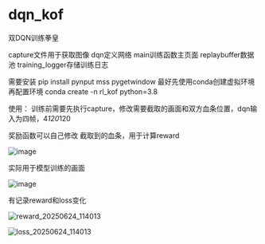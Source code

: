 # dqn_kof
双DQN训练拳皇

capture文件用于获取图像
dqn定义网络
main训练函数主页面
replaybuffer数据池
training_logger存储训练日志

需要安装
pip install pynput mss pygetwindow
最好先使用conda创建虚拟环境再配置环境
conda create -n rl_kof python=3.8

使用：
训练前需要先执行capture，修改需要截取的画面和双方血条位置，dqn输入为四帧，4*120*120

奖励函数可以自己修改
截取到的血条，用于计算reward

![image](https://github.com/user-attachments/assets/102a168f-aa36-4829-8688-f0d47a8d070b)

实际用于模型训练的画面


![image](https://github.com/user-attachments/assets/c122c0de-2f53-47d1-ad82-590474068130)

有记录reward和loss变化


![reward_20250624_114013](https://github.com/user-attachments/assets/2a9de6da-112c-4971-87c7-f5275e282a07)


![loss_20250624_114013](https://github.com/user-attachments/assets/d8a4286c-50f4-4e3b-9cfa-9579e6febc33)
